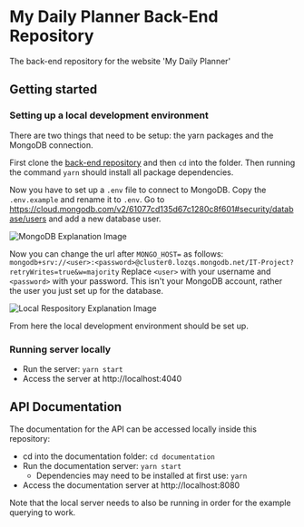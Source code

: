 # My Daily Planner Back-End Repository
The back-end repository for the website 'My Daily Planner'

## Getting started
### Setting up a local development environment

There are two things that need to be setup: the yarn packages and the MongoDB connection.

First clone the [back-end repository](https://github.com/IT-Project-2021/IT-Project-2021-Back-End) and then `cd` into the folder. Then running the command `yarn` should install all package dependencies.

Now you have to set up a `.env` file to connect to MongoDB. Copy the `.env.example` and rename it to `.env`. Go to https://cloud.mongodb.com/v2/61077cd135d67c1280c8f601#security/database/users and add a new database user.

![MongoDB Explanation Image](https://i.imgur.com/BysWv4o.png "MongoDB Explanation Image")

Now you can change the url after `MONGO_HOST=` as follows:
`mongodb+srv://<user>:<password>@cluster0.lozqs.mongodb.net/IT-Project?retryWrites=true&w=majority`
Replace `<user>` with your username and `<password>` with your password. This isn't your MongoDB account, rather the user you just set up for the database.

![Local Respository Explanation Image](https://i.imgur.com/vliOgyM.png "Local Respository Explanation Image")

From here the local development environment should be set up.

### Running server locally
* Run the server: `yarn start`
* Access the server at http://localhost:4040

## API Documentation
The documentation for the API can be accessed locally inside this repository:

* cd into the documentation folder: `cd documentation`
* Run the documentation server: `yarn start`
  * Dependencies may need to be installed at first use: `yarn`
* Access the documentation server at http://localhost:8080

Note that the local server needs to also be running in order for the example querying to work.